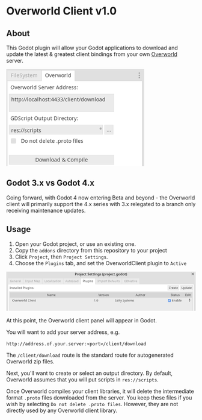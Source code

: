 # Overworld Client v1.0

## About
This Godot plugin will allow your Godot applications to download and update the
latest & greatest client bindings from your own [Overworld](https://github.com/saltysystems/overworld) server.

![Plugins](/gh-images/download-compile.png)

## Godot 3.x vs Godot 4.x
Going forward, with Godot 4 now entering Beta and beyond - the Overworld client will
primarily support the 4.x series with 3.x relegated to a branch only receiving 
maintenance updates. 

## Usage

1. Open your Godot project, or use an existing one.
2. Copy the `addons` directory from this repository to your project
3. Click `Project`, then `Project Settings`.
4. Choose the `Plugins` tab, and set the OverworldClient plugin to `Active`

![Enable](/gh-images/enable-plugin.png)

At this point, the Overworld client panel will appear in Godot. 

You will want to add your server address, e.g. 
```
http://address.of.your.server:<port>/client/download
```

The `/client/download` route is the standard route for autogenerated Overworld
zip files.

Next, you'll want to create or select an output directory. By default, Overworld
assumes that you will put scripts in `res://scripts`. 

Once Overworld compiles your client libraries, it will delete the intermediate
format `.proto` files downloaded from the server. You keep these files if you
wish by selecting `Do not delete .proto files`. However, they are not directly
used by any Overworld client library.
